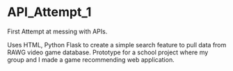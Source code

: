 # API_Attempt_1
First Attempt at messing with APIs.

Uses HTML, Python Flask to create a simple search feature to pull data from RAWG video game database. Prototype for a school project where my group and I made a game recommending web application.

